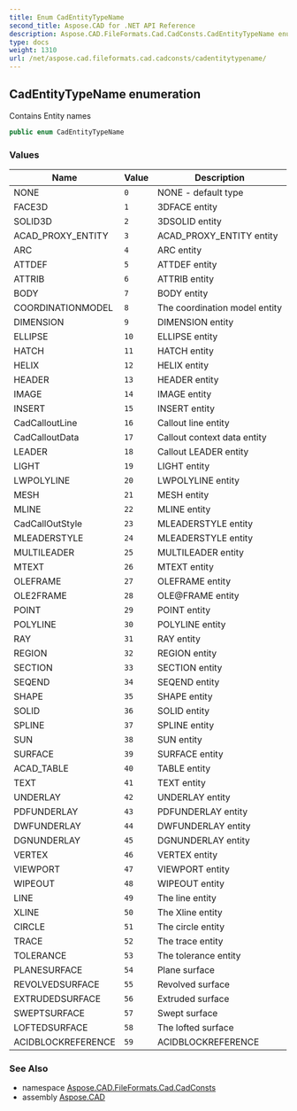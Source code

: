 ```yaml
---
title: Enum CadEntityTypeName
second_title: Aspose.CAD for .NET API Reference
description: Aspose.CAD.FileFormats.Cad.CadConsts.CadEntityTypeName enum. Contains Entity names
type: docs
weight: 1310
url: /net/aspose.cad.fileformats.cad.cadconsts/cadentitytypename/
---
```

## CadEntityTypeName enumeration

Contains Entity names

```csharp
public enum CadEntityTypeName
```

### Values

| Name | Value | Description |
| --- | --- | --- |
| NONE | `0` | NONE - default type |
| FACE3D | `1` | 3DFACE entity |
| SOLID3D | `2` | 3DSOLID entity |
| ACAD_PROXY_ENTITY | `3` | ACAD_PROXY_ENTITY entity |
| ARC | `4` | ARC entity |
| ATTDEF | `5` | ATTDEF entity |
| ATTRIB | `6` | ATTRIB entity |
| BODY | `7` | BODY entity |
| COORDINATIONMODEL | `8` | The coordination model entity |
| DIMENSION | `9` | DIMENSION entity |
| ELLIPSE | `10` | ELLIPSE entity |
| HATCH | `11` | HATCH entity |
| HELIX | `12` | HELIX entity |
| HEADER | `13` | HEADER entity |
| IMAGE | `14` | IMAGE entity |
| INSERT | `15` | INSERT entity |
| CadCalloutLine | `16` | Callout line entity |
| CadCalloutData | `17` | Callout context data entity |
| LEADER | `18` | Callout LEADER entity |
| LIGHT | `19` | LIGHT entity |
| LWPOLYLINE | `20` | LWPOLYLINE entity |
| MESH | `21` | MESH entity |
| MLINE | `22` | MLINE entity |
| CadCallOutStyle | `23` | MLEADERSTYLE entity |
| MLEADERSTYLE | `24` | MLEADERSTYLE entity |
| MULTILEADER | `25` | MULTILEADER entity |
| MTEXT | `26` | MTEXT entity |
| OLEFRAME | `27` | OLEFRAME entity |
| OLE2FRAME | `28` | OLE@FRAME entity |
| POINT | `29` | POINT entity |
| POLYLINE | `30` | POLYLINE entity |
| RAY | `31` | RAY entity |
| REGION | `32` | REGION entity |
| SECTION | `33` | SECTION entity |
| SEQEND | `34` | SEQEND entity |
| SHAPE | `35` | SHAPE entity |
| SOLID | `36` | SOLID entity |
| SPLINE | `37` | SPLINE entity |
| SUN | `38` | SUN entity |
| SURFACE | `39` | SURFACE entity |
| ACAD_TABLE | `40` | TABLE entity |
| TEXT | `41` | TEXT entity |
| UNDERLAY | `42` | UNDERLAY entity |
| PDFUNDERLAY | `43` | PDFUNDERLAY entity |
| DWFUNDERLAY | `44` | DWFUNDERLAY entity |
| DGNUNDERLAY | `45` | DGNUNDERLAY entity |
| VERTEX | `46` | VERTEX entity |
| VIEWPORT | `47` | VIEWPORT entity |
| WIPEOUT | `48` | WIPEOUT entity |
| LINE | `49` | The line entity |
| XLINE | `50` | The Xline entity |
| CIRCLE | `51` | The circle entity |
| TRACE | `52` | The trace entity |
| TOLERANCE | `53` | The tolerance entity |
| PLANESURFACE | `54` | Plane surface |
| REVOLVEDSURFACE | `55` | Revolved surface |
| EXTRUDEDSURFACE | `56` | Extruded surface |
| SWEPTSURFACE | `57` | Swept surface |
| LOFTEDSURFACE | `58` | The lofted surface |
| ACIDBLOCKREFERENCE | `59` | ACIDBLOCKREFERENCE |

### See Also

* namespace [Aspose.CAD.FileFormats.Cad.CadConsts](../../aspose.cad.fileformats.cad.cadconsts/)
* assembly [Aspose.CAD](../../)


